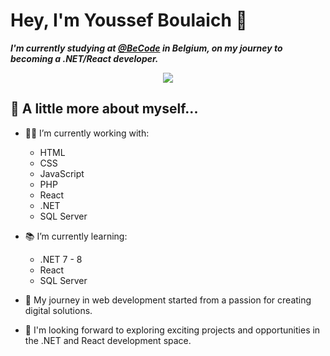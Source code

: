 # Hey, I'm Youssef Boulaich 👋

***I'm currently studying at [@BeCode](https://becode.org/) in Belgium, on my journey to becoming a .NET/React developer.***

<p align="center">
  <img src="https://i.pinimg.com/originals/e4/26/70/e426702edf874b181aced1e2fa5c6cde.gif" />
</p>

## 📖 A little more about myself...

- 👨‍💻 I’m currently working with:
  - HTML
  - CSS
  - JavaScript
  - PHP
  - React 
  - .NET
  - SQL Server

- 📚 I’m currently learning:
  - .NET 7 - 8
  - React
  - SQL Server

- 🚀 My journey in web development started from a passion for creating digital solutions.

- 🌟 I'm looking forward to exploring exciting projects and opportunities in the .NET and React development space.
